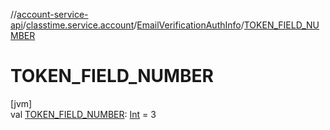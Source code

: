 //[account-service-api](../../../index.md)/[classtime.service.account](../index.md)/[EmailVerificationAuthInfo](index.md)/[TOKEN_FIELD_NUMBER](-t-o-k-e-n_-f-i-e-l-d_-n-u-m-b-e-r.md)

# TOKEN_FIELD_NUMBER

[jvm]\
val [TOKEN_FIELD_NUMBER](-t-o-k-e-n_-f-i-e-l-d_-n-u-m-b-e-r.md): [Int](https://kotlinlang.org/api/latest/jvm/stdlib/kotlin/-int/index.html) = 3
